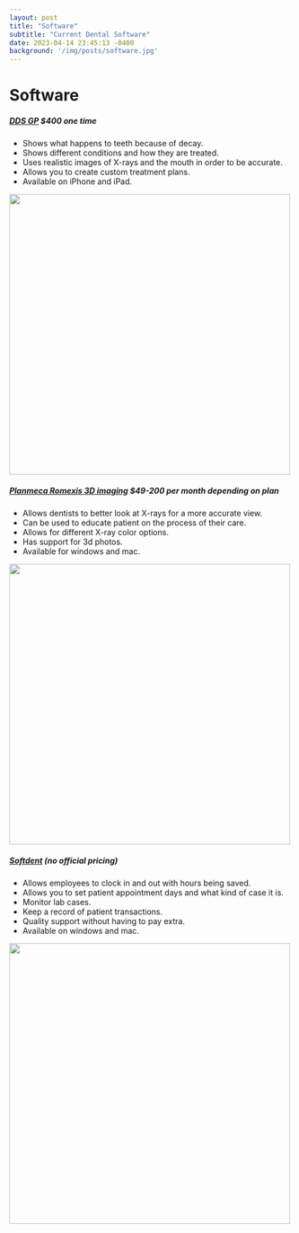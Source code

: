 ```yaml
---
layout: post
title: "Software"
subtitle: "Current Dental Software"
date: 2023-04-14 23:45:13 -0400
background: '/img/posts/software.jpg'
---
```


# Software
##### <a href="https://ddsgp.com/mhome.html" target="_blank">DDS GP</a> $400 one time
* Shows what happens to teeth because of decay.
* Shows different conditions and how they are treated.
* Uses realistic images of X-rays and the mouth in order to be accurate.
* Allows you to create custom treatment plans.
* Available on iPhone and iPad. <br>
<img src="../../../img/posts/software/ddsgp.jpg" class="img-fluid" width="500">

##### <a href="https://www.planmeca.com/software/software-modules/planmeca-romexis-3d-imaging/" target="_blank">Planmeca Romexis 3D imaging</a> $49-200 per month depending on plan
* Allows dentists to better look at  X-rays for a more accurate view.
* Can be used to educate patient on the process of their care.
* Allows for different X-ray color options.
* Has support for 3d photos.
* Available for windows and mac. <br>
<img src="../../../img/posts/software/planmeca-romexis.jpg" class="img-fluid" width="500">

##### <a href="https://gosensei.com/pages/softdent-a-sensei-product" target="_blank">Softdent</a> (no official pricing)
* Allows employees to clock in and out with hours being saved.
* Allows you to set patient appointment days and what kind of case it is.
* Monitor lab cases.
* Keep a record of patient transactions.
* Quality support without having to pay extra.
* Available on windows and mac. <br>
<img src="../../../img/posts/software/softdent.jpg" class="img-fluid" width="500">